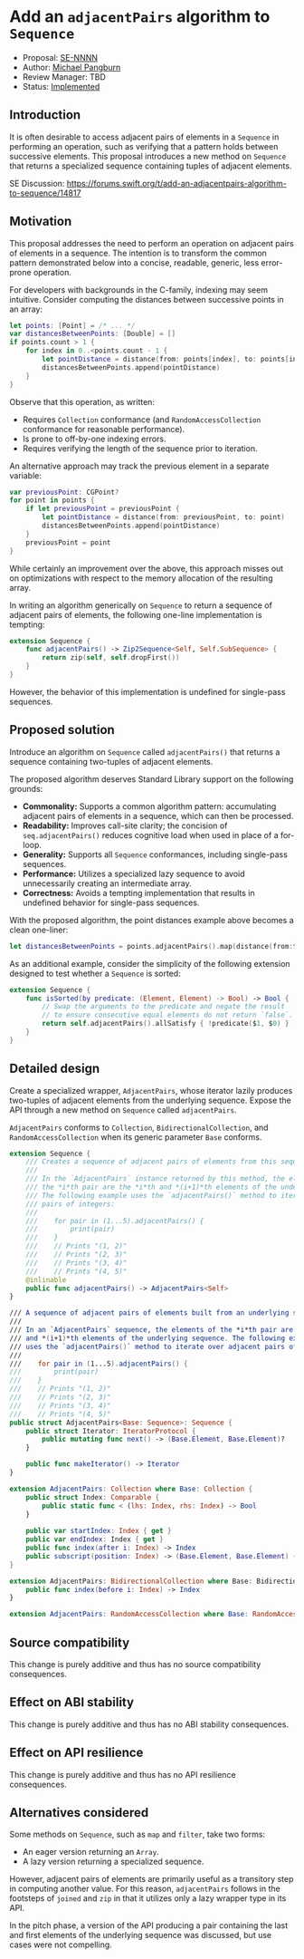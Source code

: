 # Add an `adjacentPairs` algorithm to `Sequence`

* Proposal: [SE-NNNN](NNNN-adjacentpairs.md)
* Author: [Michael Pangburn](https://github.com/mpangburn)
* Review Manager: TBD
* Status: [Implemented](https://github.com/mpangburn/swift-sennnn-adjacent-pairs)

## Introduction

It is often desirable to access adjacent pairs of elements in a `Sequence` in performing an operation, such as verifying that a pattern holds between successive elements. This proposal introduces a new method on `Sequence` that returns a specialized sequence containing tuples of adjacent elements.

SE Discussion: https://forums.swift.org/t/add-an-adjacentpairs-algorithm-to-sequence/14817

## Motivation

This proposal addresses the need to perform an operation on adjacent pairs of elements in a sequence. The intention is to transform the common pattern demonstrated below into a concise, readable, generic, less error-prone operation.

For developers with backgrounds in the C-family, indexing may seem intuitive. Consider computing the distances between successive points in an array:

```swift 
let points: [Point] = /* ... */
var distancesBetweenPoints: [Double] = []
if points.count > 1 {
    for index in 0..<points.count - 1 {
        let pointDistance = distance(from: points[index], to: points[index + 1])
        distancesBetweenPoints.append(pointDistance)
    }
}
```

Observe that this operation, as written:

- Requires `Collection` conformance (and `RandomAccessCollection` conformance for reasonable performance).
- Is prone to off-by-one indexing errors.
- Requires verifying the length of the sequence prior to iteration.

An alternative approach may track the previous element in a separate variable:

```swift
var previousPoint: CGPoint?
for point in points {
    if let previousPoint = previousPoint {
        let pointDistance = distance(from: previousPoint, to: point)
        distancesBetweenPoints.append(pointDistance)
    }
    previousPoint = point
}
```

While certainly an improvement over the above, this approach misses out on optimizations with respect to the memory allocation of the resulting array.

In writing an algorithm generically on `Sequence` to return a sequence of adjacent pairs of elements, the following one-line implementation is tempting:

```swift
extension Sequence {
    func adjacentPairs() -> Zip2Sequence<Self, Self.SubSequence> {
        return zip(self, self.dropFirst())
    }
}
```

However, the behavior of this implementation is undefined for single-pass sequences.

## Proposed solution

Introduce an algorithm on `Sequence` called `adjacentPairs()` that returns a sequence containing two-tuples of adjacent elements.

The proposed algorithm deserves Standard Library support on the following grounds:

- **Commonality:** Supports a common algorithm pattern: accumulating adjacent pairs of elements in a sequence, which can then be processed.
- **Readability:** Improves call-site clarity; the concision of `seq.adjacentPairs()` reduces cognitive load when used in place of a for-loop.
- **Generality:** Supports all `Sequence` conformances, including single-pass sequences.
- **Performance:** Utilizes a specialized lazy sequence to avoid unnecessarily creating an intermediate array.
- **Correctness:** Avoids a tempting implementation that results in undefined behavior for single-pass sequences.

With the proposed algorithm, the point distances example above becomes a clean one-liner:

```swift
let distancesBetweenPoints = points.adjacentPairs().map(distance(from:to:))
```

As an additional example, consider the simplicity of the following extension designed to test whether a `Sequence` is sorted:

```swift
extension Sequence {
    func isSorted(by predicate: (Element, Element) -> Bool) -> Bool {
        // Swap the arguments to the predicate and negate the result
        // to ensure consecutive equal elements do not return `false`.
        return self.adjacentPairs().allSatisfy { !predicate($1, $0) }
    }
}
```

## Detailed design

Create a specialized wrapper, `AdjacentPairs`, whose iterator lazily produces two-tuples of adjacent elements from the underlying sequence. Expose the API through a new method on `Sequence` called `adjacentPairs`.

`AdjacentPairs` conforms to `Collection`, `BidirectionalCollection`, and `RandomAccessCollection` when its generic parameter `Base` conforms.

```swift
extension Sequence {
    /// Creates a sequence of adjacent pairs of elements from this sequence.
    ///
    /// In the `AdjacentPairs` instance returned by this method, the elements of
    /// the *i*th pair are the *i*th and *(i+1)*th elements of the underlying sequence.
    /// The following example uses the `adjacentPairs()` method to iterate over adjacent
    /// pairs of integers:
    ///
    ///    for pair in (1...5).adjacentPairs() {
    ///        print(pair)
    ///    }
    ///    // Prints "(1, 2)"
    ///    // Prints "(2, 3)"
    ///    // Prints "(3, 4)"
    ///    // Prints "(4, 5)"
    @inlinable
    public func adjacentPairs() -> AdjacentPairs<Self>
}

/// A sequence of adjacent pairs of elements built from an underlying sequence.
///
/// In an `AdjacentPairs` sequence, the elements of the *i*th pair are the *i*th 
/// and *(i+1)*th elements of the underlying sequence. The following example 
/// uses the `adjacentPairs()` method to iterate over adjacent pairs of integers:
///
///    for pair in (1...5).adjacentPairs() {
///        print(pair)
///    }
///    // Prints "(1, 2)"
///    // Prints "(2, 3)"
///    // Prints "(3, 4)"
///    // Prints "(4, 5)"
public struct AdjacentPairs<Base: Sequence>: Sequence {
    public struct Iterator: IteratorProtocol {
        public mutating func next() -> (Base.Element, Base.Element)?
    }

    public func makeIterator() -> Iterator
}

extension AdjacentPairs: Collection where Base: Collection {
    public struct Index: Comparable {
        public static func < (lhs: Index, rhs: Index) -> Bool
    }
    
    public var startIndex: Index { get }
    public var endIndex: Index { get }
    public func index(after i: Index) -> Index
    public subscript(position: Index) -> (Base.Element, Base.Element) { get }
}

extension AdjacentPairs: BidirectionalCollection where Base: BidirectionalCollection {
    public func index(before i: Index) -> Index
}

extension AdjacentPairs: RandomAccessCollection where Base: RandomAccessCollection {}
```

## Source compatibility

This change is purely additive and thus has no source compatibility consequences.

## Effect on ABI stability

This change is purely additive and thus has no ABI stability consequences.

## Effect on API resilience

This change is purely additive and thus has no API resilience consequences.

## Alternatives considered

Some methods on `Sequence`, such as `map` and `filter`, take two forms:

- An eager version returning an `Array`.
- A lazy version returning a specialized sequence.

However, adjacent pairs of elements are primarily useful as a transitory step in computing another value. For this reason, `adjacentPairs` follows in the footsteps of `joined` and `zip` in that it utilizes only a lazy wrapper type in its API.

In the pitch phase, a version of the API producing a pair containing the last and first elements of the underlying sequence was discussed, but use cases were not compelling.
